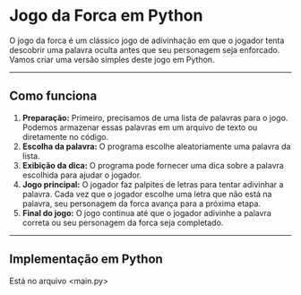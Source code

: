 # Jogo da Forca em Python
O jogo da forca é um clássico jogo de adivinhação em que o jogador tenta descobrir uma palavra oculta antes que seu personagem seja enforcado. Vamos criar uma versão simples deste jogo em Python.

***

## Como funciona
1. **Preparação:** Primeiro, precisamos de uma lista de palavras para o jogo. Podemos armazenar essas palavras em um arquivo de texto ou diretamente no código.
2. **Escolha da palavra:** O programa escolhe aleatoriamente uma palavra da lista.
3. **Exibição da dica:** O programa pode fornecer uma dica sobre a palavra escolhida para ajudar o jogador.
4. **Jogo principal:** O jogador faz palpites de letras para tentar adivinhar a palavra. Cada vez que o jogador escolhe uma letra que não está na palavra, seu personagem da forca avança para a próxima etapa.
5. **Final do jogo:** O jogo continua até que o jogador adivinhe a palavra correta ou seu personagem da forca seja completado.

***

## Implementação em Python
Está no arquivo <main.py>
